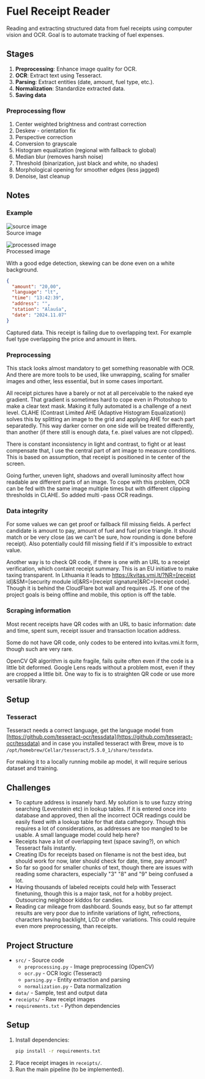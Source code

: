 # Fuel Receipt Reader

Reading and extracting structured data from fuel receipts using computer vision and OCR. Goal is to automate tracking of fuel expenses.

## Stages
1. **Preprocessing**: Enhance image quality for OCR.
2. **OCR**: Extract text using Tesseract.
3. **Parsing**: Extract entities (date, amount, fuel type, etc.).
4. **Normalization**: Standardize extracted data.
5. **Saving data**

### Preprocessing flow
1. Center weighted brightness and contrast correction
2. Deskew - orientation fix
3. Perspective correction
4. Conversion to grayscale
5. Histogram equalization (regional with fallback to global)
6. Median blur (removes harsh noise)
7. Threshold (binarization, just black and white, no shades)
8. Morphological opening for smoother edges (less jagged)
9. Denoise, last cleanup

## Notes

### Example

![source image](<images/source.png>)<br>
Source image

![processed image](<images/processed.png>)<br>
Processed image

With a good edge detection, skewing can be done even on a white background.

```json
{
  "amount": "20,00",
  "language": "lt",
  "time": "13:42:39",
  "address": "",
  "station": "Alauša",
  "date": "2024.11.07"
}
```
Captured data. This receipt is failing due to overlapping text. For example fuel type overlapping the price and amount in liters.

### Preprocessing

This stack looks almost mandatory to get something reasonable with OCR. And there are more tools to be used, like unwrapping, scaling for smaller images and other, less essential, but in some cases important.

All receipt pictures have a barely or not at all perceivable to the naked eye gradient. That gradient is sometimes hard to cope even in Photoshop to make a clear text mask. Making it fully automated is a challenge of a next level. CLAHE (Contrast Limited AHE (Adaptive Histogram Equalization)) solves this by splitting an image to the grid and applying AHE for each part separatedly. This way darker corner on one side will be treated differently, than another (if there still is enough data, f.e. pixel values are not clipped).

There is constant inconsistency in light and contrast, to fight or at least compensate that, I use the central part of ant image to measure conditions. This is based on assumption, that receipt is positioned in te center of the screen.

Going further, uneven light, shadows and overall luminosity affect how readable are different parts of an image. To cope with this problem, OCR can be fed with the same image multiple times but with different clipping thresholds in CLAHE. So added multi -pass OCR readings.

### Data integrity

For some values we can get proof or fallback fill missing fields. A perfect candidate is amount to pay, amount of fuel and fuel price triangle. It should match or be very close (as we can't be sure, how rounding is done before receipt). Also potentially could fill missing field if it's impossible to extract value.

Another way is to check QR code, if there is one with an URL to a receipt verification, which containt receipt summary. This is an EU initiative to make taxing transparent. In Lithuania it leads to https://kvitas.vmi.lt/?NR=[receipt id]&SM=[security module id]&RS=[receipt signature]&RC=[receipt code]. Though it is behind the CloudFlare bot wall and requires JS. If one of the project goals is being offline and mobile, this option is off the table.

### Scraping information

Most recent receipts have QR codes with an URL to basic information: date and time, spent sum, receipt issuer and transaction location address.

Some do not have QR code, only codes to be entered into kvitas.vmi.lt form, though such are very rare.

OpenCV QR algorithm is quite fragile, fails quite often even if the code is a little bit deformed. Google Lens reads without a problem most, even if they are cropped a little bit. One way to fix is to straighten QR code or use more versatile library.

## Setup

### Tesseract
Tesseract needs a correct language, get the language model from [https://github.com/tesseract-ocr/tessdata](https://github.com/tesseract-ocr/tessdata) and in case you installed tesseract with Brew, move is to `/opt/homebrew/Cellar/tesseract/5.5.0_1/share/tessdata`.

For making it to a locally running mobile ap model, it will require serious dataset and training.

## Challenges
* To capture address is insanely hard. My solution is to use fuzzy string searching (Levenstein etc) in lookup tables. If it is entered once into database and approved, then all the incorrect OCR readings could be easily fixed with a lookup table for that data cathegory. Though this requires a lot of considerations, as addresses are too mangled to be usable. A small language model could help here?
* Receipts have a lot of overlapping text (space saving?), on which Tesseract fails instantly.
* Creating IDs for receipts based on filename is not the best idea, but should work for now, later should check for date, time, pay amount?
* So far so good for smaller chunks of text, though there are issues with reading some characters, especially "3" "8" and "9" being confused a lot.
* Having thousands of labeled receipts could help with Tesseract finetuning, though this is a major task, not for a hobby project. Outsourcing neighboor kiddos for candies.
* Reading car mileage from dashboard. Sounds easy, but so far attempt results are very poor due to infinite variations of light, refrections, characters having backlight, LCD or other variations. This could require even more preprocessing, than receipts.

## Project Structure
- `src/` - Source code
  - `preprocessing.py` - Image preprocessing (OpenCV)
  - `ocr.py` - OCR logic (Tesseract)
  - `parsing.py` - Entity extraction and parsing
  - `normalization.py` - Data normalization
- `data/` - Sample, test and output data
- `receipts/` - Raw receipt images
- `requirements.txt` - Python dependencies

## Setup
1. Install dependencies:
   ```bash
   pip install -r requirements.txt
   ```
2. Place receipt images in `receipts/`.
3. Run the main pipeline (to be implemented).
